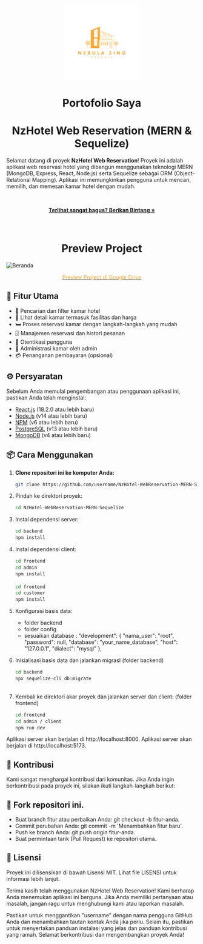<p align="center">
  <img src="https://github.com/ValenNz/NzHotel-WebReservation-MERN-Sequelize/blob/main/frontend/admin/src/assets/logo.png" alt="Logo Proyek" width="200">
</p>

<h1 align="center">Portofolio Saya</h1>

<h1 align="center">NzHotel Web Reservation (MERN & Sequelize)</h1>

Selamat datang di proyek **NzHotel Web Reservation**! Proyek ini adalah aplikasi web reservasi hotel yang dibangun menggunakan teknologi MERN (MongoDB, Express, React, Node.js) serta Sequelize sebagai ORM (Object-Relational Mapping). Aplikasi ini memungkinkan pengguna untuk mencari, memilih, dan memesan kamar hotel dengan mudah.

<br>

<p align="center">
  <a href="https://github.com/USERNAME/REPO"><strong>Terlihat sangat bagus? Berikan Bintang ⭐</strong></a>
</p>

<br>

<h1 align="center">Preview Project</h1>

  ![Beranda](https://github.com/ValenNz/NzHotel-WebReservation-MERN-Sequelize/assets/92833376/3672edab-9db0-4896-972e-5cdf04ba3d96)

  <p align="center" >
    <a href="https://drive.google.com/drive/folders/1P4tu4G5NDYuhfhLdXR0bqn9BPBCAJ2BA?usp=sharing"><span style="color: #faa935;">Preview Project di Google Drive</span></a>
  </p>

## 🚀 Fitur Utama

- 🏨 Pencarian dan filter kamar hotel
- 🌟 Lihat detail kamar termasuk fasilitas dan harga
- 🛏️ Proses reservasi kamar dengan langkah-langkah yang mudah
- 🗄️ Manajemen reservasi dan histori pesanan
- 🔐 Otentikasi pengguna
- 👑 Administrasi kamar oleh admin
- 💳 Penanganan pembayaran (opsional)

## ⚙️ Persyaratan

Sebelum Anda memulai pengembangan atau penggunaan aplikasi ini, pastikan Anda telah menginstal:
- [React.js](https://react.dev/) (18.2.0 atau lebih baru)
- [Node.js](https://nodejs.org/) (v14 atau lebih baru)
- [NPM](https://www.npmjs.com/) (v6 atau lebih baru)
- [PostgreSQL](https://www.postgresql.org/) (v13 atau lebih baru)
- [MongoDB](https://www.mongodb.com/) (v4 atau lebih baru)

## 📦 Cara Menggunakan

1. **Clone repositori ini ke komputer Anda:**

   ```bash
   git clone https://github.com/username/NzHotel-WebReservation-MERN-Sequelize.git
   
2. Pindah ke direktori proyek:
   
   ```bash
   cd NzHotel-WebReservation-MERN-Sequelize
   
3. Instal dependensi server:
   
   ```bash
   cd backend
   npm install
   
4. Instal dependensi client:
   
   ```bash
   cd frontend
   cd admin
   npm install

   cd frontend 
   cd customer
   npm install
   
5. Konfigurasi basis data:
    - folder backend
    - folder config
    - sesuaikan database :
                "development":
                    {
                      "nama_user": "root",
                      "password": null,
                      "database": "your_name_database",
                      "host": "127.0.0.1",
                      "dialect": "mysql"
                    },
  
6. Inisialisasi basis data dan jalankan migrasI (folder backend)
   
    ```bash
    cd backend
    npx sequelize-cli db:migrate
  
7. Kembali ke direktori akar proyek dan jalankan server dan client: (folder frontend)
   
    ```bash
    cd frontend
    cd admin / client
    npm run dev
    
Aplikasi server akan berjalan di http://localhost:8000.
Aplikasi server akan berjalan di http://localhost:5173.

## 👥 Kontribusi
Kami sangat menghargai kontribusi dari komunitas. Jika Anda ingin berkontribusi pada proyek ini, silakan ikuti langkah-langkah berikut:

## 📂 Fork repositori ini.
- Buat branch fitur atau perbaikan Anda: git checkout -b fitur-anda.
- Commit perubahan Anda: git commit -m 'Menambahkan fitur baru'.
- Push ke branch Anda: git push origin fitur-anda.
- Buat permintaan tarik (Pull Request) ke repositori utama.
  
## 📜 Lisensi
Proyek ini dilisensikan di bawah Lisensi MIT. Lihat file LISENSI untuk informasi lebih lanjut.

Terima kasih telah menggunakan NzHotel Web Reservation! Kami berharap Anda menemukan aplikasi ini berguna. Jika Anda memiliki pertanyaan atau masalah, jangan ragu untuk menghubungi kami atau laporkan masalah.

Pastikan untuk menggantikan "username" dengan nama pengguna GitHub Anda dan menambahkan tautan kontak Anda jika perlu. Selain itu, pastikan untuk menyertakan panduan instalasi yang jelas dan panduan kontribusi yang ramah. Selamat berkontribusi dan mengembangkan proyek Anda!
